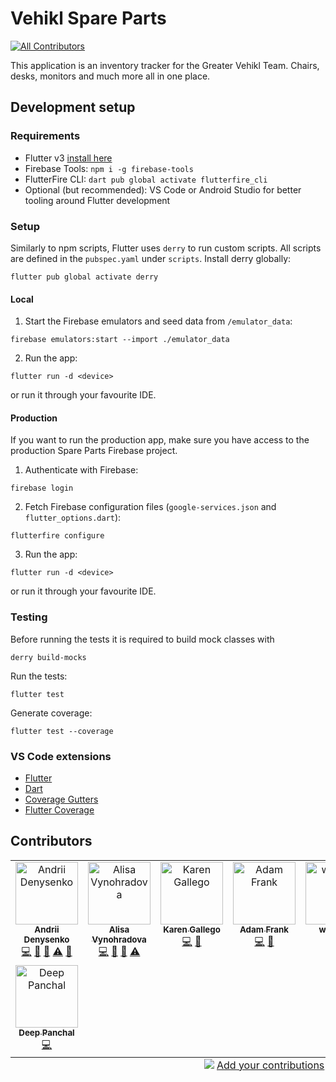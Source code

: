 # Vehikl Spare Parts
<!-- ALL-CONTRIBUTORS-BADGE:START - Do not remove or modify this section -->
[![All Contributors](https://img.shields.io/badge/all_contributors-8-orange.svg?style=flat-square)](#contributors-)
<!-- ALL-CONTRIBUTORS-BADGE:END -->

This application is an inventory tracker for the Greater Vehikl Team. Chairs, desks, monitors and much more all in one place.


## Development setup

### Requirements

- Flutter v3 [install here](https://docs.flutter.dev/get-started/install)
- Firebase Tools: `npm i -g firebase-tools`
- FlutterFire CLI: `dart pub global activate flutterfire_cli`
- Optional (but recommended): VS Code or Android Studio for better tooling around Flutter development

### Setup

Similarly to npm scripts, Flutter uses `derry` to run custom scripts. All scripts are defined in the `pubspec.yaml` under `scripts`. Install derry globally: 
```
flutter pub global activate derry
```

#### Local

1. Start the Firebase emulators and seed data from `/emulator_data`:
```
firebase emulators:start --import ./emulator_data
```

2. Run the app:
```
flutter run -d <device>
``` 
or run it through your favourite IDE.

#### Production

If you want to run the production app, make sure you have access to the production Spare Parts Firebase project.

1. Authenticate with Firebase:
```
firebase login
```

2. Fetch Firebase configuration files (`google-services.json` and `flutter_options.dart`):
```
flutterfire configure
```

3. Run the app:
```
flutter run -d <device>
``` 
or run it through your favourite IDE.

### Testing

Before running the tests it is required to build mock classes with 
```
derry build-mocks
```

Run the tests:
```
flutter test
```

Generate coverage:
```
flutter test --coverage
```

### VS Code extensions

- [Flutter](https://marketplace.visualstudio.com/items?itemName=Dart-Code.flutter)
- [Dart](https://marketplace.visualstudio.com/items?itemName=Dart-Code.dart-code)
- [Coverage Gutters](https://marketplace.visualstudio.com/items?itemName=ryanluker.vscode-coverage-gutters)
- [Flutter Coverage](https://marketplace.visualstudio.com/items?itemName=Flutterando.flutter-coverage)

## Contributors

<!-- ALL-CONTRIBUTORS-LIST:START - Do not remove or modify this section -->
<!-- prettier-ignore-start -->
<!-- markdownlint-disable -->
<table>
  <tbody>
    <tr>
      <td align="center" valign="top" width="14.28%"><a href="https://andreyden.github.io/"><img src="https://avatars.githubusercontent.com/u/25109066?v=4?s=100" width="100px;" alt="Andrii Denysenko"/><br /><sub><b>Andrii Denysenko</b></sub></a><br /><a href="https://github.com/vehikl/spare-parts/commits?author=ANDREYDEN" title="Code">💻</a> <a href="#design-ANDREYDEN" title="Design">🎨</a> <a href="#ideas-ANDREYDEN" title="Ideas, Planning, & Feedback">🤔</a> <a href="https://github.com/vehikl/spare-parts/commits?author=ANDREYDEN" title="Tests">⚠️</a> <a href="https://github.com/vehikl/spare-parts/pulls?q=is%3Apr+reviewed-by%3AANDREYDEN" title="Reviewed Pull Requests">👀</a></td>
      <td align="center" valign="top" width="14.28%"><a href="https://github.com/alisondraV"><img src="https://avatars.githubusercontent.com/u/56138100?v=4?s=100" width="100px;" alt="Alisa Vynohradova"/><br /><sub><b>Alisa Vynohradova</b></sub></a><br /><a href="https://github.com/vehikl/spare-parts/commits?author=alisondraV" title="Code">💻</a> <a href="#design-alisondraV" title="Design">🎨</a> <a href="#ideas-alisondraV" title="Ideas, Planning, & Feedback">🤔</a> <a href="https://github.com/vehikl/spare-parts/commits?author=alisondraV" title="Tests">⚠️</a></td>
      <td align="center" valign="top" width="14.28%"><a href="https://github.com/kgallego"><img src="https://avatars.githubusercontent.com/u/37840194?v=4?s=100" width="100px;" alt="Karen Gallego"/><br /><sub><b>Karen Gallego</b></sub></a><br /><a href="https://github.com/vehikl/spare-parts/commits?author=kgallego" title="Code">💻</a> <a href="#design-kgallego" title="Design">🎨</a></td>
      <td align="center" valign="top" width="14.28%"><a href="https://github.com/FrankyFrankFrank"><img src="https://avatars.githubusercontent.com/u/6907518?v=4?s=100" width="100px;" alt="Adam Frank"/><br /><sub><b>Adam Frank</b></sub></a><br /><a href="https://github.com/vehikl/spare-parts/commits?author=FrankyFrankFrank" title="Code">💻</a> <a href="#design-FrankyFrankFrank" title="Design">🎨</a></td>
      <td align="center" valign="top" width="14.28%"><a href="https://www.whitforddesign.ca/"><img src="https://avatars.githubusercontent.com/u/60898437?v=4?s=100" width="100px;" alt="whitfona"/><br /><sub><b>whitfona</b></sub></a><br /><a href="https://github.com/vehikl/spare-parts/commits?author=whitfona" title="Code">💻</a> <a href="#design-whitfona" title="Design">🎨</a></td>
      <td align="center" valign="top" width="14.28%"><a href="https://github.com/OleksandrLevinskyi"><img src="https://avatars.githubusercontent.com/u/72713236?v=4?s=100" width="100px;" alt="Oleksandr Levinskyi"/><br /><sub><b>Oleksandr Levinskyi</b></sub></a><br /><a href="https://github.com/vehikl/spare-parts/commits?author=OleksandrLevinskyi" title="Code">💻</a></td>
      <td align="center" valign="top" width="14.28%"><a href="https://github.com/Becs403"><img src="https://avatars.githubusercontent.com/u/77449012?v=4?s=100" width="100px;" alt="Becs403"/><br /><sub><b>Becs403</b></sub></a><br /><a href="https://github.com/vehikl/spare-parts/commits?author=Becs403" title="Code">💻</a></td>
    </tr>
    <tr>
      <td align="center" valign="top" width="14.28%"><a href="http://www.deeppanchal.com/"><img src="https://avatars.githubusercontent.com/u/39134481?v=4?s=100" width="100px;" alt="Deep Panchal"/><br /><sub><b>Deep Panchal</b></sub></a><br /><a href="https://github.com/vehikl/spare-parts/commits?author=panchaldeep009" title="Code">💻</a></td>
    </tr>
  </tbody>
  <tfoot>
    <tr>
      <td align="center" size="13px" colspan="7">
        <img src="https://raw.githubusercontent.com/all-contributors/all-contributors-cli/1b8533af435da9854653492b1327a23a4dbd0a10/assets/logo-small.svg">
          <a href="https://all-contributors.js.org/docs/en/bot/usage">Add your contributions</a>
        </img>
      </td>
    </tr>
  </tfoot>
</table>

<!-- markdownlint-restore -->
<!-- prettier-ignore-end -->

<!-- ALL-CONTRIBUTORS-LIST:END -->